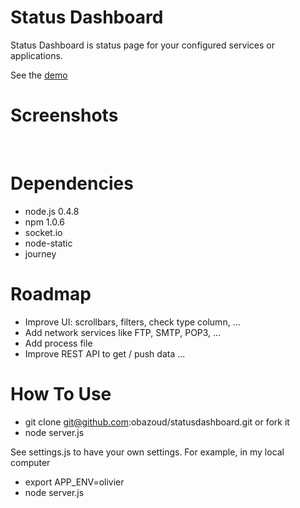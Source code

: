 Status Dashboard
=======

Status Dashboard is status page for your configured services or applications.

See the [demo](http://statusdashboard.nodester.com)

Screenshots
=======

<img src="http://bazoud.free.fr/wp-content/uploads/ssd1.png" alt="">

<img src="http://bazoud.free.fr/wp-content/uploads/ssd2.png" alt="">

<img src="http://bazoud.free.fr/wp-content/uploads/ssd3.png" alt="">

Dependencies
=======

* node.js 0.4.8
* npm 1.0.6
* socket.io
* node-static
* journey


Roadmap
=======
* Improve UI: scrollbars, filters, check type column, ...
* Add network services like FTP, SMTP, POP3, ...
* Add process file
* Improve REST API to get / push data
...

How To Use
=======

* git clone git@github.com:obazoud/statusdashboard.git
or fork it
* node server.js

See settings.js to have your own settings. For example, in my local computer
* export APP_ENV=olivier
* node server.js

